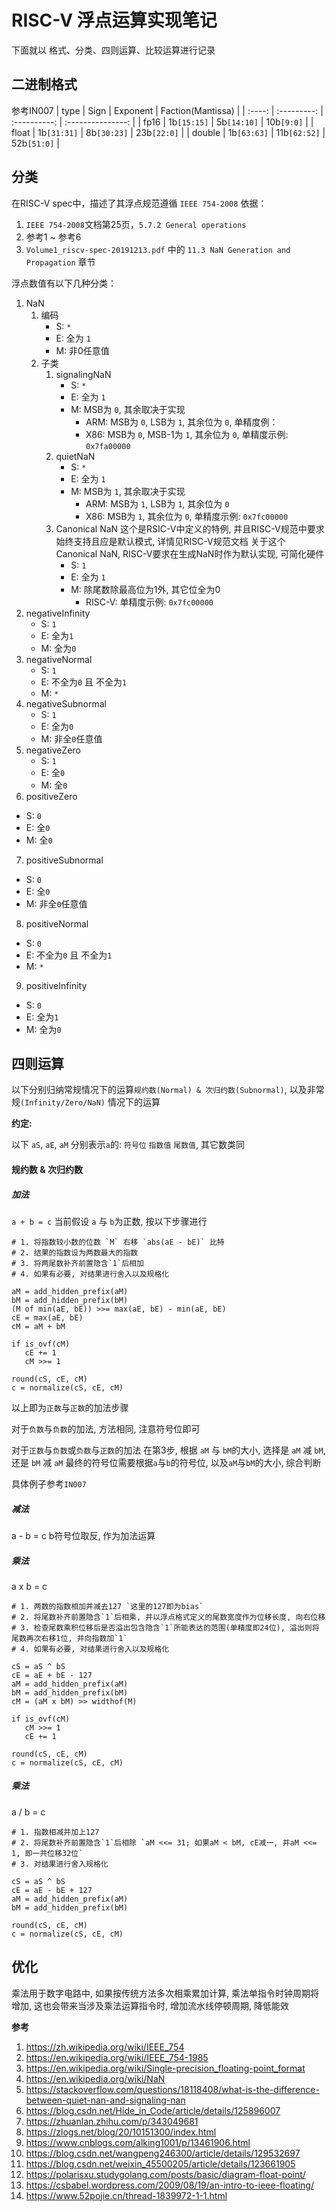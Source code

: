 # RISC-V 浮点运算实现笔记
下面就以 格式、分类、四则运算、比较运算进行记录

## 二进制格式
参考IN007
|  type  |    Sign     |   Exponent   | Faction(Mantissa) |
| :----: | :---------: | :----------: | :---------------: |
|  fp16  | 1b`[15:15]` | 5b`[14:10]`  |    10b`[9:0]`     |
| float  | 1b`[31:31]` | 8b`[30:23]`  |    23b`[22:0]`    |
| double | 1b`[63:63]` | 11b`[62:52]` |    52b`[51:0]`    |

## 分类
在RISC-V spec中，描述了其浮点规范遵循 `IEEE 754-2008`
依据：
1. `IEEE 754-2008`文档第25页，`5.7.2 General operations`
2. 参考1 ~ 参考6
3. `Volume1_riscv-spec-20191213.pdf` 中的 `11.3 NaN Generation and Propagation` 章节

浮点数值有以下几种分类：

1. NaN
   1. 编码
      - S: `*`
      - E: 全为 `1`
      - M: 非0任意值
   2. 子类
      1. signalingNaN
         - S: `*`
         - E: 全为 `1`
         - M: MSB为 `0`, 其余取决于实现
           - ARM: MSB为 `0`, LSB为 `1`, 其余位为 `0`, 单精度例：
           - X86: MSB为 `0`, MSB-1为 `1`, 其余位为 `0`, 单精度示例: `0x7fa00000`
      2. quietNaN
         - S: `*`
         - E: 全为 `1`
         - M: MSB为 `1`, 其余取决于实现
           - ARM: MSB为 `1`, LSB为 `1`, 其余位为 `0`
           - X86: MSB为 `1`, 其余位为 `0`, 单精度示例: `0x7fc00000`
      3. Canonical NaN
         这个是RSIC-V中定义的特例, 并且RISC-V规范中要求始终支持且应是默认模式, 详情见RISC-V规范文档
         关于这个Canonical NaN, RISC-V要求在生成NaN时作为默认实现, 可简化硬件
         - S: `1`
         - E: 全为 `1`
         - M: 除尾数除最高位为1外, 其它位全为0 
           - RISC-V: 单精度示例: `0x7fc00000`
2. negativeInfinity
   - S: `1`
   - E: 全为`1`
   - M: 全为`0`
3. negativeNormal
   - S: `1`
   - E: 不全为`0` 且 不全为`1`
   - M: `*`
4. negativeSubnormal
   - S: `1`
   - E: 全为`0`
   - M: 非全`0`任意值
5. negativeZero
   - S: `1`
   - E: 全`0`
   - M: 全`0`
6.  positiveZero
   - S: `0`
   - E: 全`0`
   - M: 全`0`
7.  positiveSubnormal
   - S: `0`
   - E: 全`0`
   - M: 非全`0`任意值
8.  positiveNormal
   - S: `0`
   - E: 不全为`0` 且 不全为`1`
   - M: `*`
9.  positiveInfinity
   - S: `0`
   - E: 全为`1`
   - M: 全为`0`

## 四则运算

以下分别归纳常规情况下的运算`规约数(Normal) & 次归约数(Subnormal)`, 以及非常规`(Infinity/Zero/NaN)` 情况下的运算

**约定:**

以下 `aS`, `aE`, `aM` 分别表示`a`的: `符号位` `指数值` `尾数值`, 其它数类同

#### 规约数 & 次归约数

##### 加法
`a + b = c`
当前假设 `a` 与 `b`为正数, 按以下步骤进行
```
# 1. 将指数较小数的位数 `M` 右移 `abs(aE - bE)` 比特
# 2. 结果的指数设为两数最大的指数
# 3. 将两尾数补齐前置隐含`1`后相加
# 4. 如果有必要, 对结果进行舍入以及规格化

aM = add_hidden_prefix(aM)
bM = add_hidden_prefix(bM)
(M of min(aE, bE)) >>= max(aE, bE) - min(aE, bE)
cE = max(aE, bE)
cM = aM + bM

if is_ovf(cM)
   cE += 1
   cM >>= 1

round(cS, cE, cM)
c = normalize(cS, cE, cM)
```

以上即为`正数`与`正数`的加法步骤

对于`负数`与`负数`的加法, 方法相同, 注意符号位即可

对于`正数`与`负数`或`负数`与`正数`的加法
在第3步, 根据 `aM` 与 `bM`的大小, 选择是 `aM` 减 `bM`, 还是 `bM` 减 `aM`
最终的符号位需要根据`a`与`b`的符号位, 以及`aM`与`bM`的大小, 综合判断

具体例子参考`IN007`

##### 减法
a - b = c
b符号位取反, 作为加法运算


##### 乘法
a x b = c
```
# 1. 两数的指数相加并减去127 `这里的127即为bias`
# 2. 将尾数补齐前置隐含`1`后相乘, 并以浮点格式定义的尾数宽度作为位移长度, 向右位移
# 3. 检查尾数乘积位移后是否溢出包含隐含`1`所能表达的范围(单精度即24位), 溢出则将尾数再次右移1位, 并向指数加`1`
# 4. 如果有必要, 对结果进行舍入以及规格化

cS = aS ^ bS
cE = aE + bE - 127
aM = add_hidden_prefix(aM)
bM = add_hidden_prefix(bM)
cM = (aM x bM) >> widthof(M)

if is_ovf(cM)
   cM >>= 1
   cE += 1

round(cS, cE, cM)
c = normalize(cS, cE, cM)
```

##### 乘法
a / b = c
```
# 1. 指数相减并加上127
# 2. 将尾数补齐前置隐含`1`后相除 `aM <<= 31; 如果aM < bM, cE减一, 并aM <<= 1, 即一共位移32位`
# 3. 对结果进行舍入规格化

cS = aS ^ bS
cE = aE - bE + 127
aM = add_hidden_prefix(aM)
bM = add_hidden_prefix(bM)

round(cS, cE, cM)
c = normalize(cS, cE, cM)
```

## 优化
乘法用于数字电路中, 如果按传统方法多次相乘累加计算, 乘法单指令时钟周期将增加, 
这也会带来当涉及乘法运算指令时, 增加流水线停顿周期, 降低能效

**参考**
1. https://zh.wikipedia.org/wiki/IEEE_754
2. https://en.wikipedia.org/wiki/IEEE_754-1985
3. https://en.wikipedia.org/wiki/Single-precision_floating-point_format
4. https://en.wikipedia.org/wiki/NaN
5. https://stackoverflow.com/questions/18118408/what-is-the-difference-between-quiet-nan-and-signaling-nan
6. https://blog.csdn.net/Hide_in_Code/article/details/125896007
7. https://zhuanlan.zhihu.com/p/343049681
8. https://zlogs.net/blog/20/10151300/index.html
9. https://www.cnblogs.com/alking1001/p/13461906.html
10. https://blog.csdn.net/wangpeng246300/article/details/129532697
11. https://blog.csdn.net/weixin_45500205/article/details/123661905
12. https://polarisxu.studygolang.com/posts/basic/diagram-float-point/
13. https://csbabel.wordpress.com/2009/08/19/an-intro-to-ieee-floating/
14. https://www.52pojie.cn/thread-1839972-1-1.html
